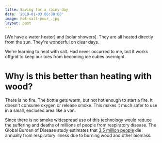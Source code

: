 ```yaml
---
title: Saving for a rainy day
date: '2019-01-03 06:00:00'
image: hot-salt-pour_.jpg
layout: post
---
```


[We have a water heater] and [solar showers]. They are all heated directly from the sun. They're wonderful on clear days.

We're learning to heat with salt. Had never occurred to me, but it works offgrid to keep our toes from becoming ice cubes overnight.	

# Why is this better than heating with wood?

There is no fire.  The bottle gets warm, but not hot enough to start a fire. It doesn't consume oxygen or release smoke. This makes it much safer to use in a small, enclosed area like a van.

Since there is no smoke widespread use of this technology would reduce the suffering and deaths of millions of people from respiratory disease. The Global Burden of Disease study estimates that [3.5 million people](https://www.nationalgeographic.com/environment/great-energy-challenge/2012/cookstove-smoke-is-largest-environmental-threat-global-health-study-finds/) die annually from respiratory illness due to burning wood and other biomass.
